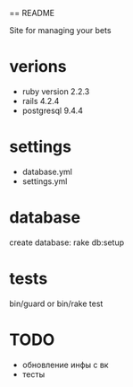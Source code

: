 == README

Site for managing your bets

# verions
* ruby version 2.2.3
* rails 4.2.4
* postgresql 9.4.4

# settings
* database.yml
* settings.yml

# database
create database:
  rake db:setup

# tests
bin/guard
or
bin/rake test

# TODO
* обновление инфы с вк
* тесты
